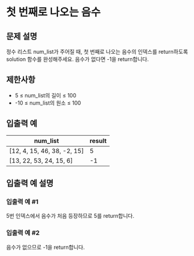 # 첫 번째로 나오는 음수


## 문제 설명
정수 리스트 num_list가 주어질 때, 첫 번째로 나오는 음수의 인덱스를 return하도록 solution 함수를 완성해주세요. 음수가 없다면 -1을 return합니다.

## 제한사항
- 5 ≤ num_list의 길이 ≤ 100
- -10 ≤ num_list의 원소 ≤ 100

## 입출력 예
|num_list|result|
|-|-|
|[12, 4, 15, 46, 38, -2, 15]|5|
|[13, 22, 53, 24, 15, 6]|-1|

## 입출력 예 설명

### 입출력 예 #1
5번 인덱스에서 음수가 처음 등장하므로 5를 return합니다.

### 입출력 예 #2
음수가 없으므로 -1을 return합니다.